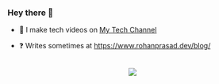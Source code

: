 

### Hey there 👋
  

- 🔭 I make tech videos on [My Tech Channel](https://www.youtube.com/rohanprasadofficial)    

- ❓ Writes sometimes at https://www.rohanprasad.dev/blog/
  


<br/>  

<div align="center">
<img src="https://komarev.com/ghpvc/?username=rohanprasadofficial&&style=flat-square" align="center" />
</div>  

